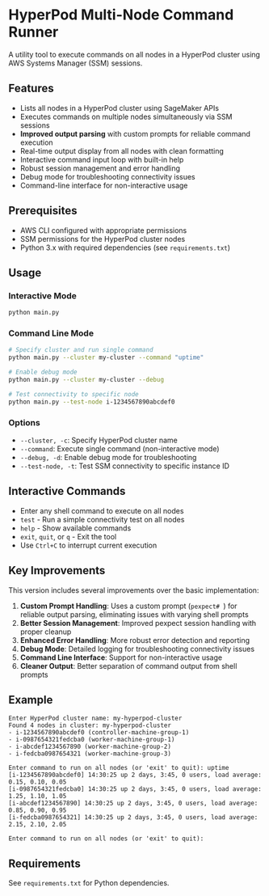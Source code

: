 # HyperPod Multi-Node Command Runner

A utility tool to execute commands on all nodes in a HyperPod cluster using AWS Systems Manager (SSM) sessions.

## Features

- Lists all nodes in a HyperPod cluster using SageMaker APIs
- Executes commands on multiple nodes simultaneously via SSM sessions
- **Improved output parsing** with custom prompts for reliable command execution
- Real-time output display from all nodes with clean formatting
- Interactive command input loop with built-in help
- Robust session management and error handling
- Debug mode for troubleshooting connectivity issues
- Command-line interface for non-interactive usage

## Prerequisites

- AWS CLI configured with appropriate permissions
- SSM permissions for the HyperPod cluster nodes
- Python 3.x with required dependencies (see `requirements.txt`)

## Usage

### Interactive Mode

```bash
python main.py
```

### Command Line Mode

```bash
# Specify cluster and run single command
python main.py --cluster my-cluster --command "uptime"

# Enable debug mode
python main.py --cluster my-cluster --debug

# Test connectivity to specific node
python main.py --test-node i-1234567890abcdef0
```

### Options

- `--cluster, -c`: Specify HyperPod cluster name
- `--command`: Execute single command (non-interactive mode)
- `--debug, -d`: Enable debug mode for troubleshooting
- `--test-node, -t`: Test SSM connectivity to specific instance ID

## Interactive Commands

- Enter any shell command to execute on all nodes
- `test` - Run a simple connectivity test on all nodes
- `help` - Show available commands
- `exit`, `quit`, or `q` - Exit the tool
- Use `Ctrl+C` to interrupt current execution

## Key Improvements

This version includes several improvements over the basic implementation:

1. **Custom Prompt Handling**: Uses a custom prompt (`pexpect# `) for reliable output parsing, eliminating issues with varying shell prompts
2. **Better Session Management**: Improved pexpect session handling with proper cleanup
3. **Enhanced Error Handling**: More robust error detection and reporting
4. **Debug Mode**: Detailed logging for troubleshooting connectivity issues
5. **Command Line Interface**: Support for non-interactive usage
6. **Cleaner Output**: Better separation of command output from shell prompts

## Example

```
Enter HyperPod cluster name: my-hyperpod-cluster
Found 4 nodes in cluster: my-hyperpod-cluster
- i-1234567890abcdef0 (controller-machine-group-1)
- i-0987654321fedcba0 (worker-machine-group-1)
- i-abcdef1234567890 (worker-machine-group-2)
- i-fedcba0987654321 (worker-machine-group-3)

Enter command to run on all nodes (or 'exit' to quit): uptime
[i-1234567890abcdef0] 14:30:25 up 2 days, 3:45, 0 users, load average: 0.15, 0.10, 0.05
[i-0987654321fedcba0] 14:30:25 up 2 days, 3:45, 0 users, load average: 1.25, 1.10, 1.05
[i-abcdef1234567890] 14:30:25 up 2 days, 3:45, 0 users, load average: 0.85, 0.90, 0.95
[i-fedcba0987654321] 14:30:25 up 2 days, 3:45, 0 users, load average: 2.15, 2.10, 2.05

Enter command to run on all nodes (or 'exit' to quit): 
```

## Requirements

See `requirements.txt` for Python dependencies.